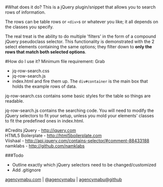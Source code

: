#What does it do?
This is a jQuery plugin/snippet that allows you to search rows of information.

The rows can be table rows or `<div>`s or whatever you like; it all depends on the classes you specify.  

The real treat is the ability to do multiple 'filters' in the form of a compound jQuery pseudoclass selector. This functionality is demonstrated with the 2 select elements containing the same options; they filter down to **only the rows that match both selected options**.

#How do I use it?
Minimum file requirement:
Grab
+ jq-row-search.css
+ jq-row-search.js
+ index.html
and fire them up. The `div#container` is the main box that holds the example rows of data.  

jq-row-search.css contains some basic styles for the table so things are readable.

jq-row-search.js contains the searching code. You will need to modify the jQuery selectors to fit your setup, unless you mold your elements' classes to fit the predefined ones in index.html.

#Credits
jQuery - http://jquery.com  
HTML5 Boilerplate - http://html5boilerplate.com  
Viishaal - http://api.jquery.com/contains-selector/#comment-88433188  
namklabs - http://github.com/namklabs  

###Todo
+ Outline exactly which jQuery selectors need to be changed/customized  
+ Add .gitignore  


[agencymabu.com](http://agencymabu.com) | [@agencymabu](http://twitter.com/agencymabu) | [agencymabu@github](http://github.com/agencymabu)
